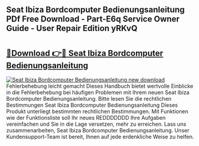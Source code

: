 ## Seat Ibiza Bordcomputer Bedienungsanleitung PDf Free Download - Part-E6q Service Owner Guide - User Repair Edition yRKvQ

# <h2><a href="http://df0v1b.blite.top/?on=Seat+Ibiza+Bordcomputer+Bedienungsanleitung">🔗Download 👉🔴 Seat Ibiza Bordcomputer Bedienungsanleitung</a></h2>

[![Seat Ibiza Bordcomputer Bedienungsanleitung new download](https://i.imgur.com/lujVjoI.png)](http://df0v1b.blite.top/?on=Seat+Ibiza+Bordcomputer+Bedienungsanleitung)
Fehlerbehebung leicht gemacht Dieses Handbuch bietet wertvolle Einblicke in die Fehlerbehebung bei häufigen Problemen mit Ihrem neuen Seat Ibiza Bordcomputer Bedienungsanleitung. Bitte lesen Sie die rechtlichen Bestimmungen Seat Ibiza Bordcomputer Bedienungsanleitung Dieses Produkt unterliegt bestimmten rechtlichen Bestimmungen. Mit Funktionen wie der Funktionsliste soll Ihr neues REDDDDDDD Ihre Aufgaben vereinfachen und Sie in die Lage versetzen, mehr zu erreichen. Lass uns zusammenarbeiten, Seat Ibiza Bordcomputer Bedienungsanleitung. Unser Kundensupport-Team ist bereit, Ihnen auf jede erdenkliche Weise zu helfen.
